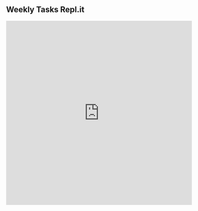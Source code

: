 ## Weekly Tasks Repl.it

<!-- .slide -->

<iframe frameborder="0" width="100%" height="500px" src="https://replit.com/@ChristopherRub3/T3-Individual-with-Menu?embed=true"></iframe>
